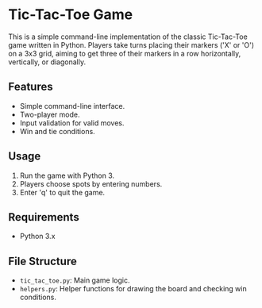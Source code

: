 # Tic-Tac-Toe Game

This is a simple command-line implementation of the classic Tic-Tac-Toe game written in Python. Players take turns placing their markers ('X' or 'O') on a 3x3 grid, aiming to get three of their markers in a row horizontally, vertically, or diagonally.

## Features

- Simple command-line interface.
- Two-player mode.
- Input validation for valid moves.
- Win and tie conditions.

## Usage

1. Run the game with Python 3.
2. Players choose spots by entering numbers.
3. Enter 'q' to quit the game.

## Requirements

- Python 3.x

## File Structure

- `tic_tac_toe.py`: Main game logic.
- `helpers.py`: Helper functions for drawing the board and checking win conditions.
